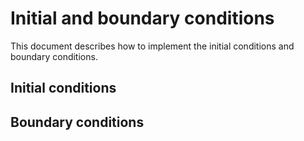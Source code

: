 # Initial and boundary conditions
This document describes how to implement the initial conditions and boundary conditions.

## Initial conditions


## Boundary conditions

